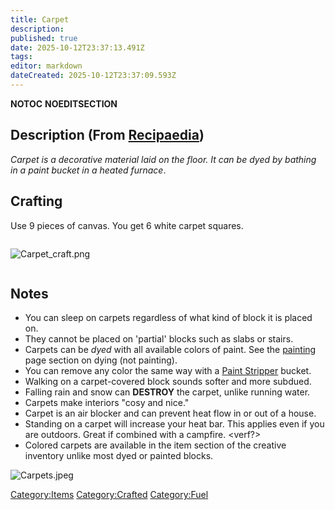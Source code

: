 ```yaml
---
title: Carpet
description: 
published: true
date: 2025-10-12T23:37:13.491Z
tags: 
editor: markdown
dateCreated: 2025-10-12T23:37:09.593Z
---
```


__NOTOC__ __NOEDITSECTION__

## Description (From [Recipaedia](Recipaedia "wikilink"))

*Carpet is a decorative material laid on the floor. It can be dyed by
bathing in a paint bucket in a heated furnace*.

## Crafting

Use 9 pieces of canvas. You get 6 white carpet squares.

<div style=" overflow: hidden">

![Carpet_craft.png](Carpet_craft.png "Carpet_craft.png")

</div>

## Notes

  - You can sleep on carpets regardless of what kind of block it is
    placed on.
  - They cannot be placed on 'partial' blocks such as slabs or stairs.
  - Carpets can be *dyed* with all available colors of paint. See the
    [painting](painting "wikilink") page section on dying (not
    painting).
  - You can remove any color the same way with a [Paint
    Stripper](Paint_Stripper "wikilink") bucket.
  - Walking on a carpet-covered block sounds softer and more subdued.
  - Falling rain and snow can **DESTROY** the carpet, unlike running
    water.
  - Carpets make interiors "cosy and nice."
  - Carpet is an air blocker and can prevent heat flow in or out of a
    house. 
  - Standing on a carpet will increase your heat bar. This applies even
    if you are outdoors. Great if combined with a campfire. \<verf?\>
  - Colored carpets are available in the item section of the creative
    inventory unlike most dyed or painted blocks.

![Carpets.jpeg](Carpets.jpeg "Carpets.jpeg")

[Category:Items](Category:Items "wikilink")
[Category:Crafted](Category:Crafted "wikilink")
[Category:Fuel](Category:Fuel "wikilink")